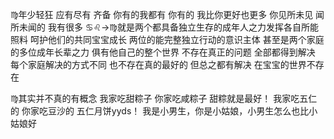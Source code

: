 ♍︎年少轻狂 应有尽有 齐备
你有的我都有 你有的 我比你更好也更多
你见所未见 闻所未闻的 我有很多
♋︎♌︎→♍︎就是两个都具备独立生存的成年人之力发挥各自所能
照料 呵护他们的共同宝宝成长
两位的能完整独立行动的意识主体
甚至是两个家庭的多位成年长辈之力
俱有他自己的整个世界
不存在真正的问题 全部都得到解决
每个家庭解决的方式不同 也不存在真的最好的
但总之都有解决 在宝宝的世界不存在

♍︎其实并不真的有概念
我家吃甜粽子 你家吃咸粽子 甜粽就是最好！
我家吃五仁的 你家吃豆沙的 五仁月饼yyds！
我是小男生，你是小姑娘，小男生怎么也比小姑娘好

